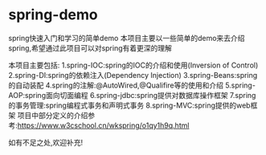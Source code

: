 # spring-demo
spring快速入门和学习的简单demo
本项目主要以一些简单的demo来去介绍spring,希望通过此项目可以对spring有着更深的理解

本项目主要包括:
1.spring-IOC:spring的IOC的介绍和使用(Inversion of Control)
2.spring-DI:spring的依赖注入(Dependency Injection)
3.spring-Beans:spring的自动装配
4.spring的注解:@AutoWired,@Qualifire等的使用和介绍
5.spring-AOP:spring面向切面编程
6.spring-jdbc:spring提供对数据库操作框架
7.spring的事务管理:spring编程式事务和声明式事务
8.spring-MVC:spring提供的web框架
项目中部分定义的介绍参考:https://www.w3cschool.cn/wkspring/o1qy1h9q.html


如有不足之处,欢迎补充!